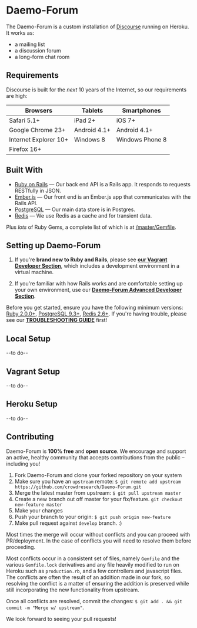 # Daemo-Forum
The Daemo-Forum is a custom installation of [Discourse](https://github.com/discourse/discourse/) running on Heroku.
It works as:

- a mailing list
- a discussion forum
- a long-form chat room

## Requirements

Discourse is built for the *next* 10 years of the Internet, so our requirements are high:

| Browsers | Tablets |  Smartphones |
| -------- | ------- | ----------- |
| Safari 5.1+| iPad 2+ |  iOS 7+ |
| Google Chrome 23+ |  Android 4.1+ | Android 4.1+ |
| Internet Explorer 10+ | Windows 8 | Windows Phone 8 |
| Firefox 16+ | |

## Built With

- [Ruby on Rails](https://github.com/rails/rails) &mdash; Our back end API is a Rails app. It responds to requests RESTfully in JSON.
- [Ember.js](https://github.com/emberjs/ember.js) &mdash; Our front end is an Ember.js app that communicates with the Rails API.
- [PostgreSQL](http://www.postgresql.org/) &mdash; Our main data store is in Postgres.
- [Redis](http://redis.io/) &mdash; We use Redis as a cache and for transient data.

Plus *lots* of Ruby Gems, a complete list of which is at [/master/Gemfile](/).

## Setting up Daemo-Forum

1. If you're **brand new to Ruby and Rails**, please see [**our Vagrant Developer Section**](docs/VAGRANT.md), which includes a development environment in a virtual machine.

2. If you're familiar with how Rails works and are comfortable setting up your own environment, use our [**Daemo-Forum Advanced Developer Section**](docs/DEVELOPER-ADVANCED.md).

Before you get started, ensure you have the following minimum versions: [Ruby 2.0.0+](http://www.ruby-lang.org/en/downloads/), [PostgreSQL 9.3+](http://www.postgresql.org/download/), [Redis 2.6+](http://redis.io/download). If you're having trouble, please see our [**TROUBLESHOOTING GUIDE**](docs/TROUBLESHOOTING.md) first!

## Local Setup
--to do--

## Vagrant Setup
--to do--

## Heroku Setup
--to do--

## Contributing

Daemo-Forum is **100% free** and **open source**. We encourage and support an active, healthy community that
accepts contributions from the public &ndash; including you!

1. Fork Daemo-Forum and clone your forked repository on your system
1. Make sure you have an `upstream` remote: `$ git remote add upstream https://github.com/crowdresearch/Daemo-Forum.git`
1. Merge the latest master from upstream: `$ git pull upstream master`
1. Create a new branch out off master for your fix/feature. `git checkout new-feature master`
1. Make your changes
1. Push your branch to your origin: `$ git push origin new-feature`
1. Make pull request against `develop` branch. :)

Most times the merge will occur without conflicts and you can proceed with PR/deployment. In the case of conflicts you will need to resolve them before proceeding.

Most conflicts occur in a consistent set of files, namely `Gemfile` and the various `Gemfile.lock` derivatives and any file heavily modified to run on Heroku such as `production.rb`, and a few controllers and javascript files. The conflicts are often the result of an addition made in our fork, so resolving the conflict is a matter of ensuring the addition is preserved while still incorporating the new functionality from upstream.

Once all conflicts are resolved, commit the changes: `$ git add . && git commit -m "Merge w/ upstream"`.

We look forward to seeing your pull requests!

